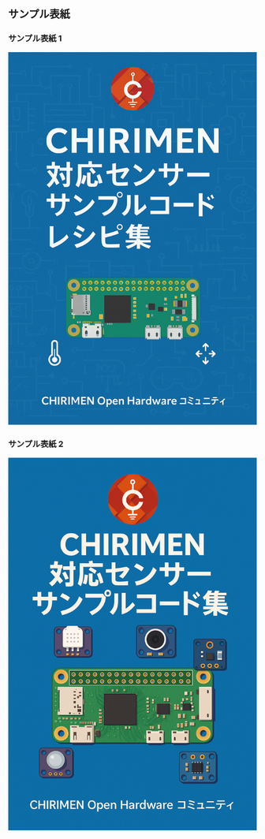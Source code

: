 ## サンプル表紙

### サンプル表紙 1

![サンプル表紙 1](./cover-sample/ChatGPT_Image_20250501_155729.png)

### サンプル表紙 2

![サンプル表紙 2](./cover-sample/ChatGPT_Image_20250502_003452.png)
